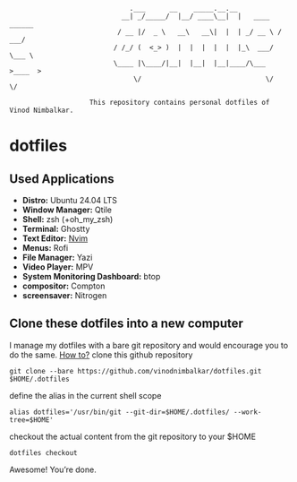 ```
                              .___      __    _____.__.__
                            __| _/_____/  |__/ ____\__|  |   ____   ______
                           / __ |/  _ \   __\   __\|  |  | _/ __ \ /  ___/
                          / /_/ (  <_> )  |  |  |  |  |  |_\  ___/ \___ \
                          \____ |\____/|__|  |__|  |__|____/\___  >____  >
                               \/                               \/     \/

                    This repository contains personal dotfiles of Vinod Nimbalkar.
```

# dotfiles

## Used Applications

- **Distro:** Ubuntu 24.04 LTS
- **Window Manager:** Qtile
- **Shell:** zsh (+oh_my_zsh)
- **Terminal:** Ghostty
- **Text Editor:** [Nvim](https://github.com/vinodnimbalkar/dotfiles/tree/master/.config/nvim)
- **Menus:** Rofi
- **File Manager:** Yazi
- **Video Player:** MPV
- **System Monitoring Dashboard:** btop
- **compositor:** Compton
- **screensaver:** Nitrogen

## Clone these dotfiles into a new computer

I manage my dotfiles with a bare git repository and would encourage you to do the same. [How to?](https://www.atlassian.com/git/tutorials/dotfiles)
clone this github repository

```
git clone --bare https://github.com/vinodnimbalkar/dotfiles.git $HOME/.dotfiles
```

define the alias in the current shell scope

```
alias dotfiles='/usr/bin/git --git-dir=$HOME/.dotfiles/ --work-tree=$HOME'
```

checkout the actual content from the git repository to your $HOME

```
dotfiles checkout
```

Awesome! You’re done.
